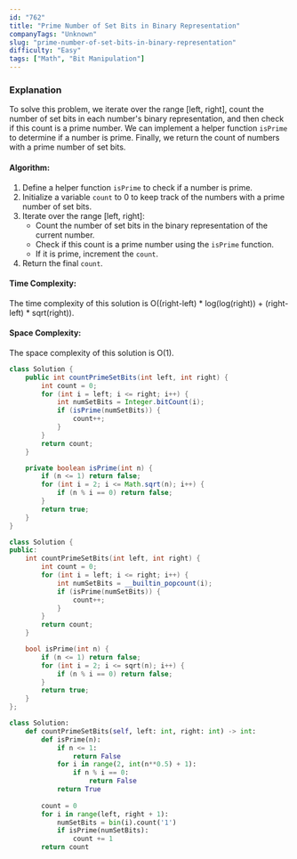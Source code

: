 ```yaml
---
id: "762"
title: "Prime Number of Set Bits in Binary Representation"
companyTags: "Unknown"
slug: "prime-number-of-set-bits-in-binary-representation"
difficulty: "Easy"
tags: ["Math", "Bit Manipulation"]
---
```


### Explanation
To solve this problem, we iterate over the range [left, right], count the number of set bits in each number's binary representation, and then check if this count is a prime number. We can implement a helper function `isPrime` to determine if a number is prime. Finally, we return the count of numbers with a prime number of set bits.

#### Algorithm:
1. Define a helper function `isPrime` to check if a number is prime.
2. Initialize a variable `count` to 0 to keep track of the numbers with a prime number of set bits.
3. Iterate over the range [left, right]:
   - Count the number of set bits in the binary representation of the current number.
   - Check if this count is a prime number using the `isPrime` function.
   - If it is prime, increment the `count`.
4. Return the final `count`.

#### Time Complexity:
The time complexity of this solution is O((right-left) * log(log(right)) + (right-left) * sqrt(right)).

#### Space Complexity:
The space complexity of this solution is O(1).
```java
class Solution {
    public int countPrimeSetBits(int left, int right) {
        int count = 0;
        for (int i = left; i <= right; i++) {
            int numSetBits = Integer.bitCount(i);
            if (isPrime(numSetBits)) {
                count++;
            }
        }
        return count;
    }

    private boolean isPrime(int n) {
        if (n <= 1) return false;
        for (int i = 2; i <= Math.sqrt(n); i++) {
            if (n % i == 0) return false;
        }
        return true;
    }
}
```

```cpp
class Solution {
public:
    int countPrimeSetBits(int left, int right) {
        int count = 0;
        for (int i = left; i <= right; i++) {
            int numSetBits = __builtin_popcount(i);
            if (isPrime(numSetBits)) {
                count++;
            }
        }
        return count;
    }

    bool isPrime(int n) {
        if (n <= 1) return false;
        for (int i = 2; i <= sqrt(n); i++) {
            if (n % i == 0) return false;
        }
        return true;
    }
};
```

```python
class Solution:
    def countPrimeSetBits(self, left: int, right: int) -> int:
        def isPrime(n):
            if n <= 1:
                return False
            for i in range(2, int(n**0.5) + 1):
                if n % i == 0:
                    return False
            return True
        
        count = 0
        for i in range(left, right + 1):
            numSetBits = bin(i).count('1')
            if isPrime(numSetBits):
                count += 1
        return count
```